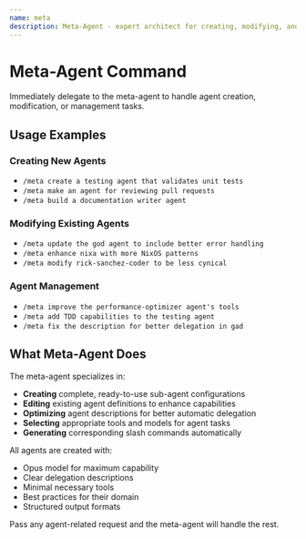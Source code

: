 ```yaml
---
name: meta
description: Meta-Agent - expert architect for creating, modifying, and managing Claude Code sub-agents
---
```


# Meta-Agent Command

Immediately delegate to the meta-agent to handle agent creation, modification, or management tasks.

## Usage Examples

### Creating New Agents
- `/meta create a testing agent that validates unit tests`
- `/meta make an agent for reviewing pull requests`
- `/meta build a documentation writer agent`

### Modifying Existing Agents
- `/meta update the god agent to include better error handling`
- `/meta enhance nixa with more NixOS patterns`
- `/meta modify rick-sanchez-coder to be less cynical`

### Agent Management
- `/meta improve the performance-optimizer agent's tools`
- `/meta add TDD capabilities to the testing agent`
- `/meta fix the description for better delegation in gad`

## What Meta-Agent Does

The meta-agent specializes in:
- **Creating** complete, ready-to-use sub-agent configurations
- **Editing** existing agent definitions to enhance capabilities
- **Optimizing** agent descriptions for better automatic delegation
- **Selecting** appropriate tools and models for agent tasks
- **Generating** corresponding slash commands automatically

All agents are created with:
- Opus model for maximum capability
- Clear delegation descriptions
- Minimal necessary tools
- Best practices for their domain
- Structured output formats

Pass any agent-related request and the meta-agent will handle the rest.